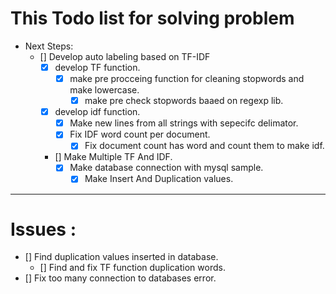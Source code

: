 # This Todo list for solving problem 
* Next Steps: 
    - [] Develop auto labeling based on TF-IDF
        - [x] develop TF function.
            - [x] make pre procceing function for cleaning stopwords and make lowercase.
                - [x] make pre check stopwords baaed on regexp lib.
        - [x] develop idf function.  
            - [x] Make new lines from all strings with sepecifc delimator.
            - [x] Fix IDF word count per document.  
                - [x] Fix document count has word and count them to make idf. 
        - [] Make Multiple TF And IDF.
            - [x] Make database connection with mysql sample.
                - [x] Make Insert And Duplication values.
---
# Issues : 
- [] Find duplication values inserted in database.
    - [] Find and fix TF function duplication words.
- [] Fix too many connection to databases error.